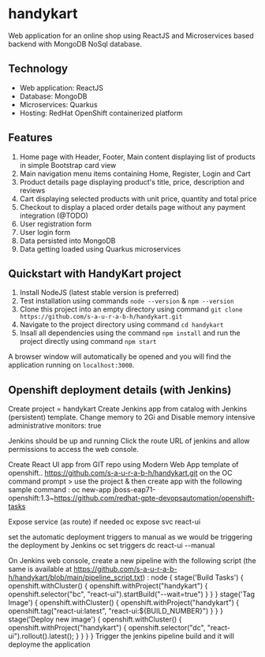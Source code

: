 # handykart
Web application for an online shop using ReactJS and Microservices based backend with MongoDB NoSql database.

## Technology
- Web application: ReactJS
- Database: MongoDB
- Microservices: Quarkus
- Hosting: RedHat OpenShift containerized platform

## Features
1. Home page with Header, Footer, Main content displaying list of products in simple Bootstrap card view
2. Main navigation menu items containing Home, Register, Login and Cart
3. Product details page displaying product's title, price, description and reviews
4. Cart displaying selected products with unit price, quantity and total price
5. Checkout to display a placed order details page without any payment integration (@TODO)
6. User registration form
7. User login form
8. Data persisted into MongoDB
9. Data getting loaded using Quarkus microservices

## Quickstart with HandyKart project
1. Install NodeJS (latest stable version is preferred)
2. Test installation using commands `node --version` & `npm --version`
3. Clone this project into an empty directory using command `git clone https://github.com/s-a-u-r-a-b-h/handykart.git`
4. Navigate to the project directory using command `cd handykart`
5. Insall all dependencies using the command `npm install` and run the project directly using command `npm start`

A browser window will automatically be opened and you will find the application running on `localhost:3000`.

## Openshift deployment details (with Jenkins)
Create project = handykart
Create Jenkins app from catalog with Jenkins (persistent) template. Change memory to 2Gi and Disable memory intensive administrative monitors: true

Jenkins should be up and running
Click the route URL of jenkins and allow permissions to access the web console.

Create React UI app from GIT repo using Modern Web App template of openshift..
https://github.com/s-a-u-r-a-b-h/handykart.git
on the OC command prompt > use the project & then create app with the following sample command :
oc new-app jboss-eap71-openshift:1.3~https://github.com/redhat-gpte-devopsautomation/openshift-tasks

Expose service (as route) if needed
oc expose svc react-ui


set the automatic deployment triggers to manual as we would be triggering the deployment by Jenkins
oc set triggers dc react-ui --manual

On Jenkins web console, create a new pipeline with the following script (the same is available at https://github.com/s-a-u-r-a-b-h/handykart/blob/main/pipeline_script.txt) :
node {
  stage('Build Tasks') {
    openshift.withCluster() {
      openshift.withProject("handykart") {
        openshift.selector("bc", "react-ui").startBuild("--wait=true")
      }
    }
  }
  stage('Tag Image') {
    openshift.withCluster() {
      openshift.withProject("handykart") {
        openshift.tag("react-ui:latest", "react-ui:${BUILD_NUMBER}")
      }
    }
  }
  stage('Deploy new image') {
    openshift.withCluster() {
      openshift.withProject("handykart") {
        openshift.selector("dc", "react-ui").rollout().latest();
      }
    }
  }
}
Trigger the jenkins pipeline build and it will deployme the application

